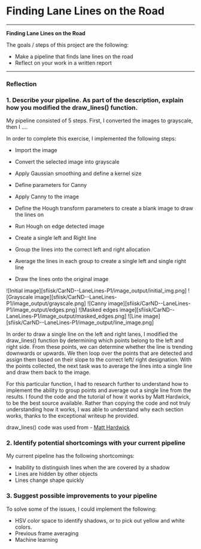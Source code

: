 # **Finding Lane Lines on the Road** 

---

**Finding Lane Lines on the Road**

The goals / steps of this project are the following:
* Make a pipeline that finds lane lines on the road
* Reflect on your work in a written report


[//]: # (Image References)

[image1]: ./examples/grayscale.jpg "Grayscale"

---

### Reflection

### 1. Describe your pipeline. As part of the description, explain how you modified the draw_lines() function.

My pipeline consisted of 5 steps. First, I converted the images to grayscale, then I .... 

In order to complete this exercise, I implemented the following steps:

* Import the image

* Convert the selected image into grayscale

* Apply Gaussian smoothing and define a kernel size

* Define parameters for Canny

* Apply Canny to the image

* Define the Hough transform parameters to create a blank image to draw the lines on

* Run Hough on edge detected image

* Create a single left and Right line

* Group the lines into the correct left and right allocation

* Average the lines in each group to create a single left and single right line

* Draw the lines onto the original image 

![Initial image][sfiisk/CarND--LaneLines-P1/image_output/initial_img.png]
![Grayscale image][sfiisk/CarND--LaneLines-P1/image_output/grayscale.png]
![Canny image][sfiisk/CarND--LaneLines-P1/image_output/edges.png]
![Masked edges image][sfiisk/CarND--LaneLines-P1/image_output/masked_edges.png]
![Line image][sfiisk/CarND--LaneLines-P1/image_output/line_image.png]

In order to draw a single line on the left and right lanes, I modified the draw_lines() function by determining which points belong to the left and right side. 
From these points, we can determine whether the line is trending downwards or upwards. 
We then loop over the points that are detected and assign them based on their slope to the correct left/ right designation. 
With the points collected, the next task was to average the lines into a single line and draw them back to the image. 


For this particular function, I had to research further to understand how to implement the ability to group points and average out a single line from the results.
I found the code and the tutorial of how it works by Matt Hardwick, to be the best source available. 
Rather than copying the code and not truly understanding how it works, I was able to understand why each section works, thanks to the exceptional writeup he provided. 

draw_lines() code was used from - 
[Matt Hardwick](https://medium.com/@mrhwick/simple-lane-detection-with-opencv-bfeb6ae54ec0)






### 2. Identify potential shortcomings with your current pipeline

My current pipeline has the following shortcomings:

* Inability to distinguish lines when the are covered by a shadow
* Lines are hidden by other objects
* Lines change shape quickly



### 3. Suggest possible improvements to your pipeline

To solve some of the issues, I could implement the following:

* HSV color space to identify shadows, or to pick out yellow and white colors. 
* Previous frame averaging 
* Machine learning 
